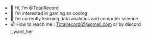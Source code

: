 - 👋 Hi, I’m @TotalRecord
- 👀 I’m interested in gaming an coding
- 🌱 I’m currently learning data analytics and computer science
- 📫 How to reach me : Totalrecord65@gmail.com or by discord i_want_her

<!---
TotalRecord/TotalRecord is a ✨ special ✨ repository because its `README.md` (this file) appears on your GitHub profile.
You can click the Preview link to take a look at your changes.
--->
